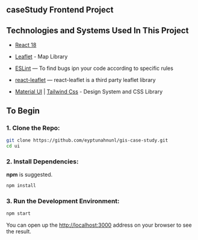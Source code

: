## caseStudy Frontend Project

## Technologies and Systems Used In This Project

- [React 18](https://github.com/facebook/react)

- [Leaflet](https://leafletjs.com/) - Map Library

- [ESLint](https://github.com/eslint/eslint) — To find bugs ipn your code according to specific rules

- [react-leaflet](https://react-leaflet.js.org/) — react-leaflet is a third party leaflet library

- [Material UI](https://mui.com/) | [Tailwind Css](https://tailwindcss.com/) - Design System and CSS Library

## To Begin

### 1. Clone the Repo:

```bash
git clone https://github.com/eyptunahnunl/gis-case-study.git
cd ui
```

### 2. Install Dependencies:

**npm** is suggested.

```bash
npm install
```

### 3. Run the Development Environment:

```bash
npm start
```

You can open up the [http://localhost:3000](http://localhost:3000) address on your browser to see the result.
